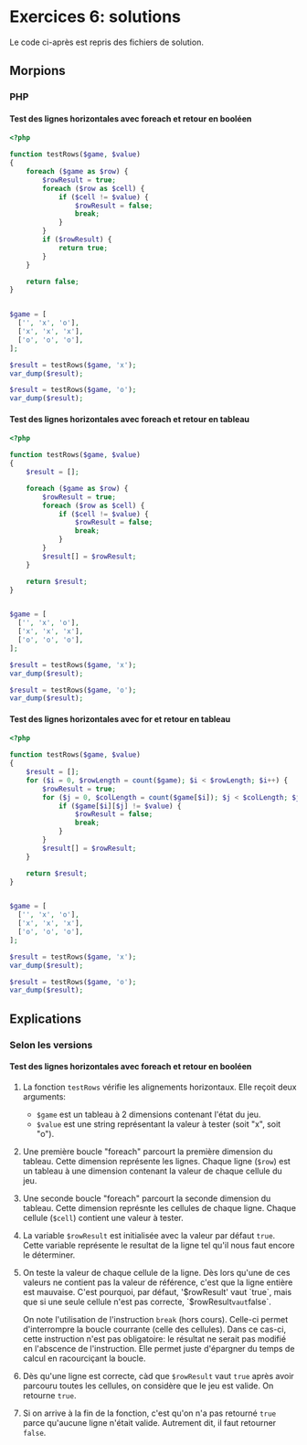 # Exercices 6: solutions

Le code ci-après est repris des fichiers de solution.

## Morpions

### PHP

#### Test des lignes horizontales avec foreach et retour en booléen

```php
<?php

function testRows($game, $value) 
{
    foreach ($game as $row) {
        $rowResult = true;
        foreach ($row as $cell) {
            if ($cell != $value) {
                $rowResult = false; 
                break;
            }
        }
        if ($rowResult) {
            return true;
        }
    }

    return false;
}


$game = [
  ['', 'x', 'o'],
  ['x', 'x', 'x'],
  ['o', 'o', 'o'],
];

$result = testRows($game, 'x');
var_dump($result);

$result = testRows($game, 'o');
var_dump($result);
```

#### Test des lignes horizontales avec foreach et retour en tableau 

```php
<?php

function testRows($game, $value) 
{
    $result = [];

    foreach ($game as $row) {
        $rowResult = true;
        foreach ($row as $cell) {
            if ($cell != $value) {
                $rowResult = false; 
                break;
            }
        }
        $result[] = $rowResult;
    }

    return $result;
}


$game = [
  ['', 'x', 'o'],
  ['x', 'x', 'x'],
  ['o', 'o', 'o'],
];

$result = testRows($game, 'x');
var_dump($result);

$result = testRows($game, 'o');
var_dump($result);
```

#### Test des lignes horizontales avec for et retour en tableau 

```php
<?php

function testRows($game, $value) 
{
    $result = [];
    for ($i = 0, $rowLength = count($game); $i < $rowLength; $i++) {
        $rowResult = true;
        for ($j = 0, $colLength = count($game[$i]); $j < $colLength; $j++) {
            if ($game[$i][$j] != $value) {
                $rowResult = false; 
                break;
            }
        }
        $result[] = $rowResult;
    }

    return $result;
}


$game = [
  ['', 'x', 'o'],
  ['x', 'x', 'x'],
  ['o', 'o', 'o'],
];

$result = testRows($game, 'x');
var_dump($result);

$result = testRows($game, 'o');
var_dump($result);
```

## Explications

### Selon les versions

#### Test des lignes horizontales avec foreach et retour en booléen

1. La fonction `testRows` vérifie les alignements horizontaux. Elle reçoit deux arguments: 
    - `$game` est un tableau à 2 dimensions contenant l'état du jeu.
    - `$value` est une string représentant la valeur à tester (soit "x", soit "o").

2. Une première boucle "foreach" parcourt la première dimension du tableau. Cette dimension représente les lignes. Chaque ligne (`$row`) est un tableau à une dimension contenant la valeur de chaque cellule du jeu.

3. Une seconde boucle "foreach" parcourt la seconde dimension du tableau. Cette dimension représnte les cellules de chaque ligne. Chaque cellule (`$cell`) contient une valeur à tester.

4. La variable `$rowResult` est initialisée avec la valeur par défaut `true`. Cette variable représente le resultat de la ligne tel qu'il nous faut encore le déterminer.

5. On teste la valeur de chaque cellule de la ligne. Dès lors qu'une de ces valeurs ne contient pas la valeur de référence, c'est que la ligne entière est mauvaise. C'est pourquoi, par défaut, '$rowResult' vaut `true`, mais que si une seule cellule n'est pas correcte, `$rowResult` vaut `false`.

    On note l'utilisation de l'instruction `break` (hors cours). Celle-ci permet d'interrompre la boucle courrante (celle des cellules). Dans ce cas-ci, cette instruction n'est pas obligatoire: le résultat ne serait pas modifié en l'abscence de l'instruction. Elle permet juste d'épargner du temps de calcul en racourciçant la boucle.

6. Dès qu'une ligne est correcte, càd que `$rowResult` vaut `true` après avoir parcouru toutes les cellules, on considère que le jeu est valide. On retourne `true`. 

7. Si on arrive à la fin de la fonction, c'est qu'on n'a pas retourné `true` parce qu'aucune ligne n'était valide. Autrement dit, il faut retourner `false`.
